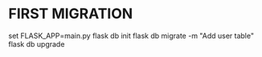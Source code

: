 # FIRST MIGRATION

set FLASK_APP=main.py
flask db init
flask db migrate -m "Add user table"
flask db upgrade